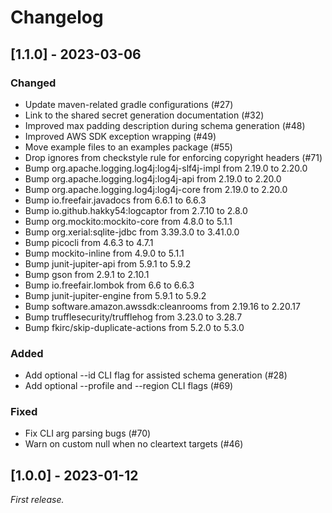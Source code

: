# Changelog

## [1.1.0] - 2023-03-06

### Changed
- Update maven-related gradle configurations (#27)
- Link to the shared secret generation documentation (#32)
- Improved max padding description during schema generation (#48)
- Improved AWS SDK exception wrapping (#49)
- Move example files to an examples package (#55)
- Drop ignores from checkstyle rule for enforcing copyright headers (#71)
- Bump org.apache.logging.log4j:log4j-slf4j-impl from 2.19.0 to 2.20.0
- Bump org.apache.logging.log4j:log4j-api from 2.19.0 to 2.20.0
- Bump org.apache.logging.log4j:log4j-core from 2.19.0 to 2.20.0
- Bump io.freefair.javadocs from 6.6.1 to 6.6.3
- Bump io.github.hakky54:logcaptor from 2.7.10 to 2.8.0
- Bump org.mockito:mockito-core from 4.8.0 to 5.1.1
- Bump org.xerial:sqlite-jdbc from 3.39.3.0 to 3.41.0.0
- Bump picocli from 4.6.3 to 4.7.1
- Bump mockito-inline from 4.9.0 to 5.1.1
- Bump junit-jupiter-api from 5.9.1 to 5.9.2
- Bump gson from 2.9.1 to 2.10.1
- Bump io.freefair.lombok from 6.6 to 6.6.3
- Bump junit-jupiter-engine from 5.9.1 to 5.9.2
- Bump software.amazon.awssdk:cleanrooms from 2.19.16 to 2.20.17
- Bump trufflesecurity/trufflehog from 3.23.0 to 3.28.7
- Bump fkirc/skip-duplicate-actions from 5.2.0 to 5.3.0

### Added
- Add optional --id CLI flag for assisted schema generation (#28)
- Add optional --profile and --region CLI flags (#69)

### Fixed
- Fix CLI arg parsing bugs (#70)
- Warn on custom null when no cleartext targets (#46)

## [1.0.0] - 2023-01-12

_First release._
